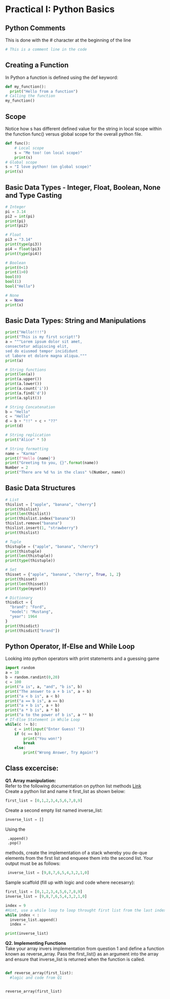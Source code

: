 # Practical I: Python Basics

## Python Comments
This is done with the # character at the beginning of the line
```python
# This is a comment line in the code
```

## Creating a Function
In Python a function is defined using the def keyword:
```python
def my_function():
  print("Hello from a function")
# Calling the function
my_function() 
```

## Scope
Notice how s has different defined value for the string in local scope within the function func() versus global scope for the overall python file.
```python
def func():
    # Local scope
    s = "Me too! (on local scope)"
    print(s)
# Global scope
s = "I love python! (on global scope)"
print(s)
```

## Basic Data Types - Integer, Float, Boolean, None and Type Casting
```python
# Integer
pi = 3.14
pi2 = int(pi)
print(pi)
print(pi2)

# Float
pi3 = "3.14"
print(type(pi3))
pi4 = float(pi3)
print(type(pi4))

# Boolean
print(0<1)
print(1>0)
bool(0)
bool(1)
bool("Hello")

# None
x = None
print(x)
```
## Basic Data Types: String and Manipulations
``` Python
print("Hello!!!!")
print("This is my first script!")
a = """Lorem ipsum dolor sit amet,
consectetur adipiscing elit,
sed do eiusmod tempor incididunt
ut labore et dolore magna aliqua."""
print(a)

# String functions
print(len(a))
print(a.upper())
print(a.lower())
print(a.count('i'))
print(a.find('d'))
print(a.split())

# String Concatenation
b = "Hello"
c = "Hello"
d = b + "!!" + c + "??"
print(d)

# String replication
print("Alice" * 5)

# String formatting
name = "Karma"
print(f"Hello {name}")
print("Greeting to you, {}".format(name))
Number = 2
print("There are %d %s in the class" %(Number, name))
```

## Basic Data Structures
```python
# List
thislist = ["apple", "banana", "cherry"]
print(thislist)
print(len(thislist))
print(thislist.index("banana"))
thislist.remove("banana")
thislist.insert(1, "strawberry")
print(thislist)

# Tuple
thistuple = ("apple", "banana", "cherry")
print(thistuple)
print(len(thistuple))
print(type(thistuple))

# Set
thisset = {"apple", "banana", "cherry", True, 1, 2}
print(thisset)
print(len(thisset))
print(type(myset))

# Dictionary
thisdict = {
  "brand": "Ford",
  "model": "Mustang",
  "year": 1964
}
print(thisdict)
print(thisdict["brand"])
```

## Python Operator, If-Else and While Loop
Looking into python operators with print statements and a guessing game
```python
import random
a = 10
b = random.randint(0,20)
c = 100
print("a is", a, "and", "b is", b)
print("The answer to a + b is", a + b)
print("a < b is", a < b)
print("a == b is", a == b)
print("a + b is", a + b)
print("a * b is", a * b)
print("a to the power of b is", a ** b)
# If-Else Statement in While Loop
while(c != b):
    c = int(input("Enter Guess! "))
    if (c == b):
        print("You won!")
        break
    else:
        print("Wrong Answer, Try Again!")
```

## Class excercise:
**Q1. Array manipulation:**  
Refer to the following documentation on python list methods [Link](https://www.w3schools.com/python/python_ref_list.asp)  
Create a python list and name it first_list as shown below:  
```python 
first_list = [0,1,2,3,4,5,6,7,8,9]
```  
Create a second empty list named inverse_list:  
```python
inverse_list = []
```  
Using the 
```python
 .append() 
 .pop()
 ```
 methods, create the implementation of a stack whereby you de-que elements from the first list
and enqueee them into the second list. Your output must be as follows:
```python
 inverse_list = [9,8,7,6,5,4,3,2,1,0]
 ```

Sample scaffold (fill up with logic and code where necesarry):
```python
first_list = [0,1,2,3,4,5,6,7,8,9]
inverse_list = [9,8,7,6,5,4,3,2,1,0]

index = 9
#Hint, use a while loop to loop throught first list from the last index
while index < :
  inverse_list.append()
  index = 

print(inverse_list)
 ```

**Q2. Implementing Functions**  
Take your array invers implementation from question 1 and define a function known as reverse_array. Pass the 
first_list() as an argument into the array and ensure that inverse_list is returned when the function is called. 

```python

def reverse_array(first_list):
  #logic and code from Q1


reverse_array(first_list)
```  









